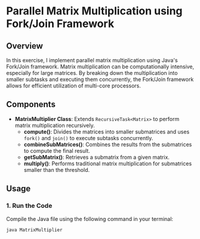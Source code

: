 # Parallel Matrix Multiplication using Fork/Join Framework

## Overview

In this exercise, I implement parallel matrix multiplication using Java's Fork/Join framework. Matrix multiplication can be computationally intensive, especially for large matrices. By breaking down the multiplication into smaller subtasks and executing them concurrently, the Fork/Join framework allows for efficient utilization of multi-core processors.

## Components

- **MatrixMultiplier Class**: Extends `RecursiveTask<Matrix>` to perform matrix multiplication recursively.
  - **compute()**: Divides the matrices into smaller submatrices and uses `fork()` and `join()` to execute subtasks concurrently.
  - **combineSubMatrices()**: Combines the results from the submatrices to compute the final result.
  - **getSubMatrix()**: Retrieves a submatrix from a given matrix.
  - **multiply()**: Performs traditional matrix multiplication for submatrices smaller than the threshold.

## Usage

### 1. Run the Code

Compile the Java file using the following command in your terminal:

```bash
java MatrixMultiplier
```
